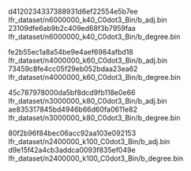 d4120234337388931d6ef22554e5b7ee  lfr_dataset/n6000000_k40_C0dot3_Bin/b_adj.bin
23109dfe6ab9b2c409ed68f3b7959faa  lfr_dataset/n6000000_k40_C0dot3_Bin/b_degree.bin

fe2b55ec1a8a54be9e4aef6984afbd18  lfr_dataset/n4000000_k60_C0dot3_Bin/b_adj.bin
73459c8fe4cc05f29eb052bdaa23ea62  lfr_dataset/n4000000_k60_C0dot3_Bin/b_degree.bin

45c787978000da5bf8dcd9fb118e0e66  lfr_dataset/n3000000_k80_C0dot3_Bin/b_adj.bin
ae835317845bd4946b66d60fa0611e82  lfr_dataset/n3000000_k80_C0dot3_Bin/b_degree.bin

80f2b96f84bec06acc92aa103e092153  lfr_dataset/n2400000_k100_C0dot3_Bin/b_adj.bin
d9e15f42a4cb3addca0093f835ef049e  lfr_dataset/n2400000_k100_C0dot3_Bin/b_degree.bin